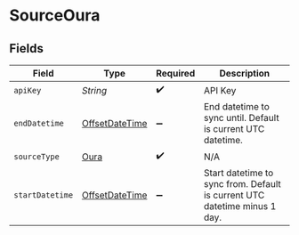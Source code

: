 # SourceOura


## Fields

| Field                                                                                     | Type                                                                                      | Required                                                                                  | Description                                                                               |
| ----------------------------------------------------------------------------------------- | ----------------------------------------------------------------------------------------- | ----------------------------------------------------------------------------------------- | ----------------------------------------------------------------------------------------- |
| `apiKey`                                                                                  | *String*                                                                                  | :heavy_check_mark:                                                                        | API Key                                                                                   |
| `endDatetime`                                                                             | [OffsetDateTime](https://docs.oracle.com/javase/8/docs/api/java/time/OffsetDateTime.html) | :heavy_minus_sign:                                                                        | End datetime to sync until. Default is current UTC datetime.                              |
| `sourceType`                                                                              | [Oura](../../models/shared/Oura.md)                                                       | :heavy_check_mark:                                                                        | N/A                                                                                       |
| `startDatetime`                                                                           | [OffsetDateTime](https://docs.oracle.com/javase/8/docs/api/java/time/OffsetDateTime.html) | :heavy_minus_sign:                                                                        | Start datetime to sync from. Default is current UTC datetime minus 1<br/>day.<br/>        |